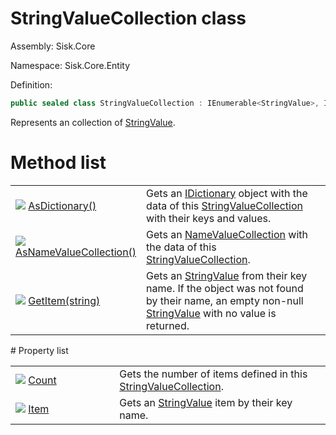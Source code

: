 <!--

Copyrights 2023 Sisk Framework - CypherPotato
Published under MIT license

!!! DO NOT EDIT THIS FILE !!!
This file was generated by a tool in the Sisk package. To edit the information in this documentation,
edit the XML documentation present in the Sisk source code.

-->

# StringValueCollection class
Assembly: Sisk.Core

Namespace: Sisk.Core.Entity

Definition:

```cs
public sealed class StringValueCollection : IEnumerable<StringValue>, IEnumerable<KeyValuePair<string, string>>
```

Represents an collection of <a href="/read?q=/contents/spec/Sisk.Core.Entity.StringValue.md">StringValue</a>.

# Method list
<table>
    <tbody>
<tr>
    <td width="33%">
        <img class="icon" src="/assets/img/icons/method.svg">
        <a href="/read?q=/contents/spec/Sisk.Core.Entity.StringValueCollection.AsDictionary().md">
            AsDictionary()
        </a>
    </td>
    <td>
        Gets an <a href="https://learn.microsoft.com/en-us/dotnet/api/System.Collections.IDictionary">IDictionary</a> object with the data of this <a href="/read?q=/contents/spec/Sisk.Core.Entity.StringValueCollection.md">StringValueCollection</a> with their keys and values.
    <td>
</tr>
<tr>
    <td width="33%">
        <img class="icon" src="/assets/img/icons/method.svg">
        <a href="/read?q=/contents/spec/Sisk.Core.Entity.StringValueCollection.AsNameValueCollection().md">
            AsNameValueCollection()
        </a>
    </td>
    <td>
        Gets an <a href="https://learn.microsoft.com/en-us/dotnet/api/System.Collections.Specialized.NameValueCollection">NameValueCollection</a> with the data of this <a href="/read?q=/contents/spec/Sisk.Core.Entity.StringValueCollection.md">StringValueCollection</a>.
    <td>
</tr>
<tr>
    <td width="33%">
        <img class="icon" src="/assets/img/icons/method.svg">
        <a href="/read?q=/contents/spec/Sisk.Core.Entity.StringValueCollection.GetItem(string).md">
            GetItem(string)
        </a>
    </td>
    <td>
        Gets an <a href="/read?q=/contents/spec/Sisk.Core.Entity.StringValue.md">StringValue</a> from their key name. If the object was not found by their name, an empty non-null <a href="/read?q=/contents/spec/Sisk.Core.Entity.StringValue.md">StringValue</a> with no value is returned.
    <td>
</tr>
    </tbody>
</table>
# Property list
<table>
    <tbody>
<tr>
    <td width="33%">
        <img class="icon" src="/assets/img/icons/property.svg">
        <a href="/read?q=/contents/spec/Sisk.Core.Entity.StringValueCollection.Count.md">
            Count
        </a>
    </td>
    <td>
        Gets the number of items defined in this <a href="/read?q=/contents/spec/Sisk.Core.Entity.StringValueCollection.md">StringValueCollection</a>.
    <td>
</tr>
<tr>
    <td width="33%">
        <img class="icon" src="/assets/img/icons/property.svg">
        <a href="/read?q=/contents/spec/Sisk.Core.Entity.StringValueCollection.Item.md">
            Item
        </a>
    </td>
    <td>
        Gets an <a href="/read?q=/contents/spec/Sisk.Core.Entity.StringValue.md">StringValue</a> item by their key name.
    <td>
</tr>
    </tbody>
</table>
